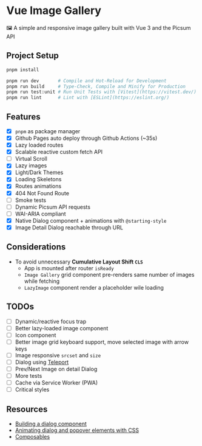 # Vue Image Gallery 

🖼️ A simple and responsive image gallery built with Vue 3 and the Picsum API

## Project Setup

```sh
pnpm install

pnpm run dev       # Compile and Hot-Reload for Development
pnpm run build     # Type-Check, Compile and Minify for Production
pnpm run test:unit # Run Unit Tests with [Vitest](https://vitest.dev/)
pnpm run lint      # Lint with [ESLint](https://eslint.org/)
```

## Features 

- [x] `pnpm` as package manager
- [x] Github Pages auto deploy through Github Actions (~35s)
- [x] Lazy loaded routes
- [x] Scalable reactive custom fetch API
- [ ] Virtual Scroll
- [x] Lazy images
- [x] Light/Dark Themes
- [x] Loading Skeletons
- [x] Routes animations
- [x] 404 Not Found Route
- [ ] Smoke tests
- [ ] Dynamic Picsum API requests
- [ ] WAI-ARIA compliant
- [x] Native Dialog component + animations with `@starting-style`
- [x] Image Detail Dialog reachable through URL

## Considerations

- To avoid unnecessary **Cumulative Layout Shift `CLS`**
  - App is mounted after router `isReady`
  - `Image Gallery` grid component pre-renders same number of images while fetching
  - `LazyImage` component render a placeholder wile loading

## TODOs

- [ ] Dynamic/reactive focus trap
- [ ] Better lazy-loaded image component
- [ ] Icon component
- [ ] Better image grid keyboard support, move selected image with arrow keys
- [ ] Image responsive `srcset` and `size`
- [ ] Dialog using [Teleport](https://vuejs.org/guide/built-ins/teleport)
- [ ] Prev/Next Image on detail Dialog
- [ ] More tests
- [ ] Cache via Service Worker (PWA)
- [ ] Critical styles

## Resources

- [Building a dialog component](https://web.dev/articles/building/a-dialog-component)
- [Animating dialog and popover elements with CSS](https://blog.logrocket.com/animating-dialog-popover-elements-css-starting-style/)
- [Composables ](https://vuejs.org/guide/reusability/composables#accepting-reactive-state)
